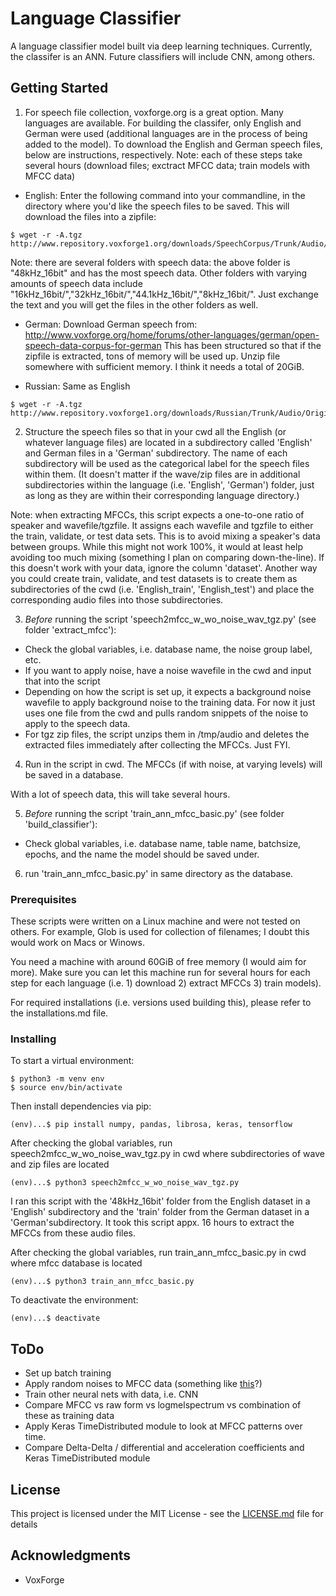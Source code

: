 # Language Classifier
A language classifier model built via deep learning techniques. Currently, the classifer is an ANN. Future classifiers will include CNN, among others.

## Getting Started

1) For speech file collection, voxforge.org is a great option. Many languages are available. For building the classifer, only English and German were used (additional languages are in the process of being added to the model). To download the English and German speech files, below are instructions, respectively. Note: each of these steps take several hours (download files; exctract MFCC data; train models with MFCC data)

* English:
Enter the following command into your commandline, in the directory where you'd like the speech files to be saved. This will download the files into a zipfile:
```
$ wget -r -A.tgz http://www.repository.voxforge1.org/downloads/SpeechCorpus/Trunk/Audio/Original/48kHz_16bit/s
```
Note: there are several folders with speech data: the above folder is "48kHz_16bit" and has the most speech data. Other folders with varying amounts of speech data include "16kHz_16bit/","32kHz_16bit/","44.1kHz_16bit/","8kHz_16bit/". Just exchange the text and you will get the files in the other folders as well.

* German:
Download German speech from: http://www.voxforge.org/home/forums/other-languages/german/open-speech-data-corpus-for-german
This has been structured so that if the zipfile is extracted, tons of memory will be used up. Unzip file somewhere with sufficient memory. I think it needs a total of 20GiB.

* Russian:
Same as English
```
$ wget -r -A.tgz http://www.repository.voxforge1.org/downloads/Russian/Trunk/Audio/Original/48kHz_16bit/
```

2) Structure the speech files so that in your cwd all the English (or whatever language files) are located in a subdirectory called 'English' and German files in a 'German' subdirectory. The name of each subdirectory will be used as the categorical label for the speech files within them. (It doesn't matter if the wave/zip files are in additional subdirectories within the language (i.e. 'English', 'German') folder, just as long as they are within their corresponding language directory.)

Note: when extracting MFCCs, this script expects a one-to-one ratio of speaker and wavefile/tgzfile. It assigns each wavefile and tgzfile to either the train, validate, or test data sets. This is to avoid mixing a speaker's data between groups. While this might not work 100%, it would at least help avoiding too much mixing (something I plan on comparing down-the-line). If this doesn't work with your data, ignore the column 'dataset'. Another way you could create train, validate, and test datasets is to create them as subdirectories of the cwd (i.e. 'English_train', 'English_test') and place the corresponding audio files into those subdirectories. 

3) *Before* running the script 'speech2mfcc_w_wo_noise_wav_tgz.py' (see folder 'extract_mfcc'):
* Check the global variables, i.e. database name, the noise group label, etc.
* If you want to apply noise, have a noise wavefile in the cwd and input that into the script
* Depending on how the script is set up, it expects a background noise wavefile to apply background noise to the training data. For now it just uses one file from the cwd and pulls random snippets of the noise to apply to the speech data.
* For tgz zip files, the script unzips them in /tmp/audio and deletes the extracted files immediately after collecting the MFCCs. Just FYI.

4) Run  in the script in cwd. The MFCCs (if with noise, at varying levels) will be saved in a database. 

With a lot of speech data, this will take several hours.

5) *Before* running the script 'train_ann_mfcc_basic.py' (see folder 'build_classifier'):
* Check global variables, i.e. database name, table name, batchsize, epochs, and the name the model should be saved under.

6) run 'train_ann_mfcc_basic.py' in same directory as the database.

### Prerequisites

These scripts were written on a Linux machine and were not tested on others. For example, Glob is used for collection of filenames; I doubt this would work on Macs or Winows.

You need a machine with around 60GiB of free memory (I would aim for more). Make sure you can let this machine run for several hours for each step for each language (i.e. 1) download 2) extract MFCCs 3) train models). 

For required installations (i.e. versions used building this), please refer to the installations.md file.

### Installing

To start a virtual environment:
```
$ python3 -m venv env
$ source env/bin/activate
```

Then install dependencies via pip:
```
(env)...$ pip install numpy, pandas, librosa, keras, tensorflow
```

After checking the global variables, run speech2mfcc_w_wo_noise_wav_tgz.py in cwd where subdirectories of wave and zip files are located
```
(env)...$ python3 speech2mfcc_w_wo_noise_wav_tgz.py
```
I ran this script with the '48kHz_16bit' folder from the English dataset in a 'English' subdirectory and the 'train' folder from the German dataset in a 'German'subdirectory. It took this script appx. 16 hours to extract the MFCCs from these audio files.

After checking the global variables, run train_ann_mfcc_basic.py in cwd where mfcc database is located
```
(env)...$ python3 train_ann_mfcc_basic.py
```

To deactivate the environment:
```
(env)...$ deactivate
```

## ToDo
* Set up batch training 
* Apply random noises to MFCC data (something like <a href="http://dcase.community/challenge2018/task-general-purpose-audio-tagging">this</a>?)
* Train other neural nets with data, i.e. CNN 
* Compare MFCC vs raw form vs logmelspectrum vs combination of these as training data
* Apply Keras TimeDistributed module to look at MFCC patterns over time.
* Compare Delta-Delta / differential and acceleration coefficients and Keras TimeDistributed module 

## License

This project is licensed under the MIT License - see the [LICENSE.md](LICENSE.md) file for details

## Acknowledgments

* VoxForge
